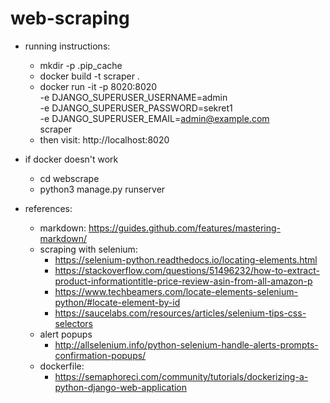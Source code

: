 # web-scraping

* running instructions:
  * mkdir -p .pip_cache
  * docker build -t scraper .
  * docker run -it -p 8020:8020 \
     -e DJANGO_SUPERUSER_USERNAME=admin \
     -e DJANGO_SUPERUSER_PASSWORD=sekret1 \
     -e DJANGO_SUPERUSER_EMAIL=admin@example.com \
     scraper
  * then visit: http://localhost:8020 

* if docker doesn't work  
  * cd webscrape
  * python3 manage.py runserver

* references:
  * markdown: https://guides.github.com/features/mastering-markdown/
  * scraping with selenium:
    * https://selenium-python.readthedocs.io/locating-elements.html
    * https://stackoverflow.com/questions/51496232/how-to-extract-product-informationtitle-price-review-asin-from-all-amazon-p
    * https://www.techbeamers.com/locate-elements-selenium-python/#locate-element-by-id
    * https://saucelabs.com/resources/articles/selenium-tips-css-selectors
  * alert popups
    * http://allselenium.info/python-selenium-handle-alerts-prompts-confirmation-popups/
  * dockerfile:
    * https://semaphoreci.com/community/tutorials/dockerizing-a-python-django-web-application
